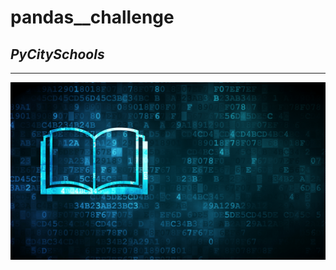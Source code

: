 # **pandas__challenge**
## _PyCitySchools_
---
![image Link](https://github.com/MITCHELLWYNE/pandas__challenge/blob/main/Starter_Code/Images/education.png)

